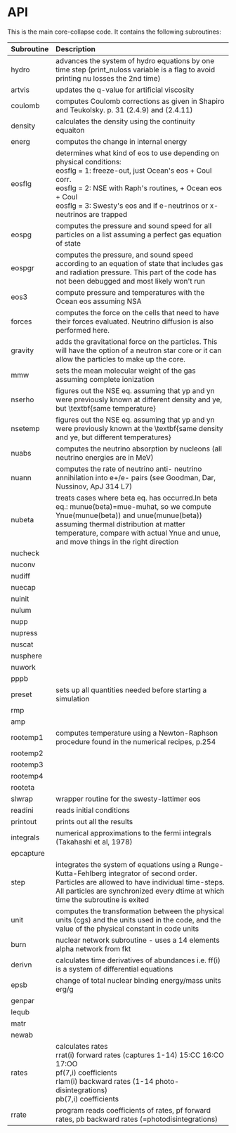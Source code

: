 # API

This is the main core-collapse code. It contains the following subroutines:

| Subroutine | Description                                                                                                                                                                              |
| :--------- | :--------------------------------------------------------------------------------------------------------------------------------------------------------------------------------------- |
| hydro      | advances the system of hydro equations by one time step (print\_nuloss variable is a flag to avoid printing nu losses the 2nd time)                                                      |
| artvis     | updates the q-value for artificial viscosity                                                                                                                                             |
| coulomb    | computes Coulomb corrections as given in Shapiro and Teukolsky. p. 31 (2.4.9) and (2.4.11)                                                                                               |
| density    | calculates the density using the continuity equaiton                                                                                                                                     |
| energ      | computes the change in internal energy                                                                                                                                                   |
| eosflg     | determines what kind of eos to use depending on physical conditions:<br> eosflg = 1: freeze-out, just Ocean's eos + Coul corr. <br>eosflg = 2: NSE with Raph's routines, + Ocean eos + Coul <br>eosflg = 3: Swesty's eos and if e-neutrinos or x-neutrinos are trapped 
| eospg      | computes the pressure and sound speed for all particles on a list assuming a perfect gas equation of state                                                                               |
| eospgr     | computes the pressure, and sound speed according to an equation of state that includes gas and radiation pressure. This part of the code has not been debugged and most likely won't run |
| eos3       | compute pressure and temperatures with the Ocean eos assuming NSA                                                                                                                        |
| forces     | computes the force on the cells that need to have their forces evaluated. Neutrino diffusion is also performed here.                                                                     |
| gravity    | adds the gravitational force on the particles. This will have the option of a neutron star core or it can allow the particles to make up the core.                                       |
| mmw        | sets the mean molecular weight of the gas assuming complete ionization                                                                                                                   |
| nserho     | figures out the NSE eq. assuming that yp and yn were previously known at different density and ye, but \textbf{same temperature}                                                         |
| nsetemp    | figures out the NSE eq. assuming that yp and yn were previously known at the \textbf{same density and ye, but different temperatures}                                                    |
| nuabs      | computes the neutrino absorption by nucleons (all neutrino energies are in MeV)                                                                                                          |
| nuann      | computes the rate of neutrino anti- neutrino annihilation into e+/e- pairs (see Goodman, Dar, Nussinov, ApJ 314 L7)                                                                      |
| nubeta     | treats cases where beta eq. has occurred.In beta eq.: munue(beta)=mue-muhat, so we compute Ynue(munue(beta)) and unue(munue(beta)) assuming thermal distribution at matter temperature, compare with actual Ynue and unue, and move things in the right direction
| nucheck    |
| nuconv     |
| nudiff     |
| nuecap     |
| nuinit     |
| nulum      |
| nupp       |
| nupress    |
| nuscat     |
| nusphere   |
| nuwork     |
| pppb       |
| preset     | sets up all quantities needed before starting a simulation                                                                                                                               |
| rmp        |
| amp        |
| rootemp1   | computes temperature using a Newton-Raphson procedure found in the numerical recipes, p.254                                                                                              |
| rootemp2   |
| rootemp3   |
| rootemp4   |
| rooteta    |
| slwrap     | wrapper routine for the swesty-lattimer eos                                                                                                                                              |
| readini    | reads initial conditions                                                                                                                                                                 |
| printout   | prints out all the results                                                                                                                                                               |
| integrals  | numerical approximations to the fermi integrals (Takahashi et al, 1978)                                                                                                                  |
| epcapture  |
| step       | integrates the system of equations using a Runge-Kutta-Fehlberg integrator of second order. Particles are allowed to have individual time-steps. All particles are synchronized every dtime at which time the subroutine is exited |
| unit       | computes the transformation between the physical units (cgs) and the units used in the code, and the value of the physical constant in code units                                        |
| burn       | nuclear network subroutine - uses a 14 elements alpha network from fkt                                                                                                                   |
| derivn     | calculates time derivatives of abundances i.e. ff(i) is a system of differential equations                                                                                               |
| epsb       | change of total nuclear binding energy/mass units erg/g                                                                                                                                  |
| genpar     |
| lequb      |
| matr       |
| newab      |
| rates      | calculates rates <br> rrat(i) forward rates (captures 1-14) 15:CC 16:CO 17:OO <br> pf(7,i) coefficients <br> rlam(i) backward rates (1-14 photo-disintegrations) <br>pb(7,i) coefficients|
| rrate      | program reads coefficients of rates, pf forward rates, pb backward rates (=photodisintegrations)                                                                                         |